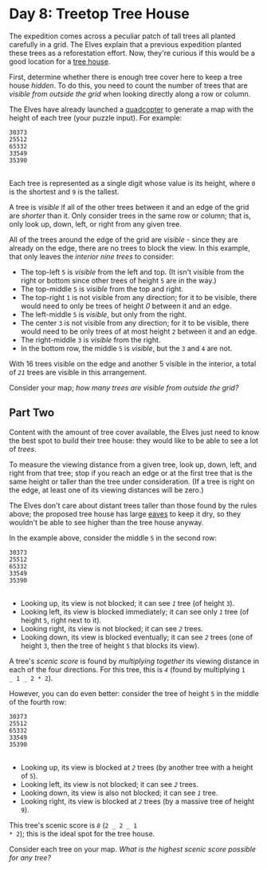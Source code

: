 # Day 8: Treetop Tree House

The expedition comes across a peculiar patch of tall trees all planted carefully in a grid. The Elves explain that a previous expedition planted these trees as a reforestation effort. Now, they're curious if this would be a good location for a [tree house](https://en.wikipedia.org/wiki/Tree_house).

First, determine whether there is enough tree cover here to keep a tree house <em>hidden</em>. To do this, you need to count the number of trees that are <em>visible from outside the grid</em> when looking directly along a row or column.

The Elves have already launched a [quadcopter](https://en.wikipedia.org/wiki/Quadcopter) to generate a map with the height of each tree (your puzzle input). For example:

<pre>
<code>30373
25512
65332
33549
35390
</code>
</pre>

Each tree is represented as a single digit whose value is its height, where <code>0</code> is the shortest and <code>9</code> is the tallest.

A tree is <em>visible</em> if all of the other trees between it and an edge of the grid are <em>shorter</em> than it. Only consider trees in the same row or column; that is, only look up, down, left, or right from any given tree.

All of the trees around the edge of the grid are <em>visible</em> - since they are already on the edge, there are no trees to block the view. In this example, that only leaves the <em>interior nine trees</em> to consider:

- The top-left <code>5</code> is <em>visible</em> from the left and top. (It isn't visible from the right or bottom since other trees of height <code>5</code> are in the way.)
- The top-middle <code>5</code> is <em>visible</em> from the top and right.
- The top-right <code>1</code> is not visible from any direction; for it to be visible, there would need to only be trees of height <em>0</em> between it and an edge.
- The left-middle <code>5</code> is <em>visible</em>, but only from the right.
- The center <code>3</code> is not visible from any direction; for it to be visible, there would need to be only trees of at most height <code>2</code> between it and an edge.
- The right-middle <code>3</code> is <em>visible</em> from the right.
- In the bottom row, the middle <code>5</code> is <em>visible</em>, but the <code>3</code> and <code>4</code> are not.

With 16 trees visible on the edge and another 5 visible in the interior, a total of <code><em>21</em></code> trees are visible in this arrangement.

Consider your map; <em>how many trees are visible from outside the grid?</em>

## Part Two

Content with the amount of tree cover available, the Elves just need to know the best spot to build their tree house: they would like to be able to see a lot of <em>trees</em>.

To measure the viewing distance from a given tree, look up, down, left, and right from that tree; stop if you reach an edge or at the first tree that is the same height or taller than the tree under consideration. (If a tree is right on the edge, at least one of its viewing distances will be zero.)

The Elves don't care about distant trees taller than those found by the rules above; the proposed tree house has large [eaves](https://en.wikipedia.org/wiki/Eaves) to keep it dry, so they wouldn't be able to see higher than the tree house anyway.

In the example above, consider the middle <code>5</code> in the second row:

<pre>
<code>30373
25<em>5</em>12
65332
33549
35390
</code>
</pre>

- Looking up, its view is not blocked; it can see <code><em>1</em></code> tree (of height <code>3</code>).
- Looking left, its view is blocked immediately; it can see only <code><em>1</em></code> tree (of height <code>5</code>, right next to it).
- Looking right, its view is not blocked; it can see <code><em>2</em></code> trees.
- Looking down, its view is blocked eventually; it can see <code><em>2</em></code> trees (one of height <code>3</code>, then the tree of height <code>5</code> that blocks its view).

A tree's <em>scenic score</em> is found by <em>multiplying together</em> its viewing distance in each of the four directions. For this tree, this is <code><em>4</em></code> (found by multiplying <code>1 _ 1 _ 2 \* 2</code>).

However, you can do even better: consider the tree of height <code>5</code> in the middle of the fourth row:

<pre>
<code>30373
25512
65332
33<em>5</em>49
35390
</code>
</pre>

- Looking up, its view is blocked at <code><em>2</em></code> trees (by another tree with a height of <code>5</code>).
- Looking left, its view is not blocked; it can see <code><em>2</em></code> trees.
- Looking down, its view is also not blocked; it can see <code><em>1</em></code> tree.
- Looking right, its view is blocked at <code><em>2</em></code> trees (by a massive tree of height <code>9</code>).

This tree's scenic score is <code><em>8</em></code> (<code>2 _ 2 _ 1 \* 2</code>); this is the ideal spot for the tree house.

Consider each tree on your map. <em>What is the highest scenic score possible for any tree?</em>
